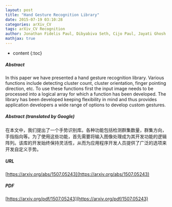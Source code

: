 ```yaml
---
layout: post
title: "Hand Gesture Recognition Library"
date: 2015-07-19 03:10:28
categories: arXiv_CV
tags: arXiv_CV Recognition
author: Jonathan Fidelis Paul, Dibyabiva Seth, Cijo Paul, Jayati Ghosh Dastidar
mathjax: true
---
```


* content
{:toc}

##### Abstract
In this paper we have presented a hand gesture recognition library. Various functions include detecting cluster count, cluster orientation, finger pointing direction, etc. To use these functions first the input image needs to be processed into a logical array for which a function has been developed. The library has been developed keeping flexibility in mind and thus provides application developers a wide range of options to develop custom gestures.

##### Abstract (translated by Google)
在本文中，我们提出了一个手势识别库。各种功能包括检测群集数量，群集方向，手指指向等。为了使用这些功能，首先需要将输入图像处理成为其开发功能的逻辑阵列。该库的开发始终保持灵活性，从而为应用程序开发人员提供了广泛的选项来开发自定义手势。

##### URL
[https://arxiv.org/abs/1507.05243](https://arxiv.org/abs/1507.05243)

##### PDF
[https://arxiv.org/pdf/1507.05243](https://arxiv.org/pdf/1507.05243)

